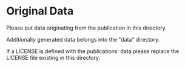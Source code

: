 # Original Data

Please put data originating from the publication in this directory.

Additionally generated data belongs into the "data" directory.

If a LICENSE is defined with the publications' data please replace the LICENSE file existing in this directory.
